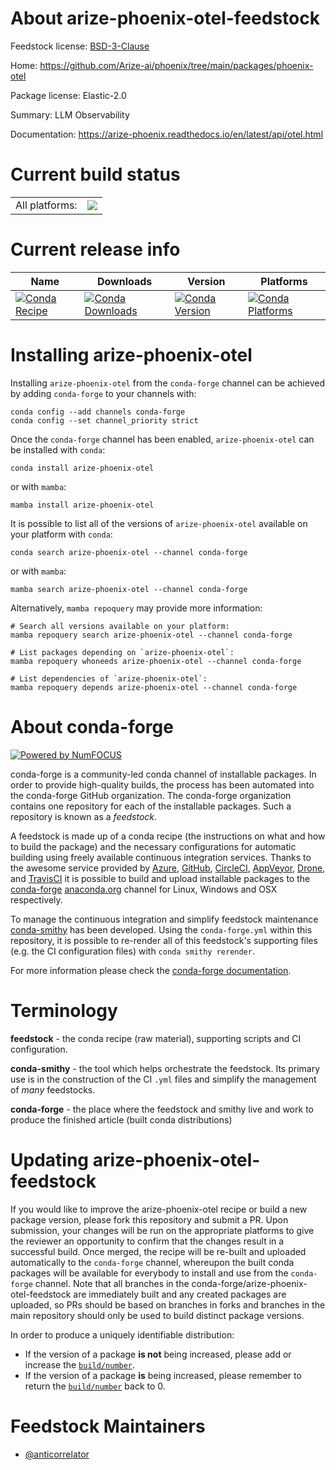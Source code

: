 About arize-phoenix-otel-feedstock
==================================

Feedstock license: [BSD-3-Clause](https://github.com/conda-forge/arize-phoenix-otel-feedstock/blob/main/LICENSE.txt)

Home: https://github.com/Arize-ai/phoenix/tree/main/packages/phoenix-otel

Package license: Elastic-2.0

Summary: LLM Observability

Documentation: https://arize-phoenix.readthedocs.io/en/latest/api/otel.html

Current build status
====================


<table><tr><td>All platforms:</td>
    <td>
      <a href="https://dev.azure.com/conda-forge/feedstock-builds/_build/latest?definitionId=23511&branchName=main">
        <img src="https://dev.azure.com/conda-forge/feedstock-builds/_apis/build/status/arize-phoenix-otel-feedstock?branchName=main">
      </a>
    </td>
  </tr>
</table>

Current release info
====================

| Name | Downloads | Version | Platforms |
| --- | --- | --- | --- |
| [![Conda Recipe](https://img.shields.io/badge/recipe-arize--phoenix--otel-green.svg)](https://anaconda.org/conda-forge/arize-phoenix-otel) | [![Conda Downloads](https://img.shields.io/conda/dn/conda-forge/arize-phoenix-otel.svg)](https://anaconda.org/conda-forge/arize-phoenix-otel) | [![Conda Version](https://img.shields.io/conda/vn/conda-forge/arize-phoenix-otel.svg)](https://anaconda.org/conda-forge/arize-phoenix-otel) | [![Conda Platforms](https://img.shields.io/conda/pn/conda-forge/arize-phoenix-otel.svg)](https://anaconda.org/conda-forge/arize-phoenix-otel) |

Installing arize-phoenix-otel
=============================

Installing `arize-phoenix-otel` from the `conda-forge` channel can be achieved by adding `conda-forge` to your channels with:

```
conda config --add channels conda-forge
conda config --set channel_priority strict
```

Once the `conda-forge` channel has been enabled, `arize-phoenix-otel` can be installed with `conda`:

```
conda install arize-phoenix-otel
```

or with `mamba`:

```
mamba install arize-phoenix-otel
```

It is possible to list all of the versions of `arize-phoenix-otel` available on your platform with `conda`:

```
conda search arize-phoenix-otel --channel conda-forge
```

or with `mamba`:

```
mamba search arize-phoenix-otel --channel conda-forge
```

Alternatively, `mamba repoquery` may provide more information:

```
# Search all versions available on your platform:
mamba repoquery search arize-phoenix-otel --channel conda-forge

# List packages depending on `arize-phoenix-otel`:
mamba repoquery whoneeds arize-phoenix-otel --channel conda-forge

# List dependencies of `arize-phoenix-otel`:
mamba repoquery depends arize-phoenix-otel --channel conda-forge
```


About conda-forge
=================

[![Powered by
NumFOCUS](https://img.shields.io/badge/powered%20by-NumFOCUS-orange.svg?style=flat&colorA=E1523D&colorB=007D8A)](https://numfocus.org)

conda-forge is a community-led conda channel of installable packages.
In order to provide high-quality builds, the process has been automated into the
conda-forge GitHub organization. The conda-forge organization contains one repository
for each of the installable packages. Such a repository is known as a *feedstock*.

A feedstock is made up of a conda recipe (the instructions on what and how to build
the package) and the necessary configurations for automatic building using freely
available continuous integration services. Thanks to the awesome service provided by
[Azure](https://azure.microsoft.com/en-us/services/devops/), [GitHub](https://github.com/),
[CircleCI](https://circleci.com/), [AppVeyor](https://www.appveyor.com/),
[Drone](https://cloud.drone.io/welcome), and [TravisCI](https://travis-ci.com/)
it is possible to build and upload installable packages to the
[conda-forge](https://anaconda.org/conda-forge) [anaconda.org](https://anaconda.org/)
channel for Linux, Windows and OSX respectively.

To manage the continuous integration and simplify feedstock maintenance
[conda-smithy](https://github.com/conda-forge/conda-smithy) has been developed.
Using the ``conda-forge.yml`` within this repository, it is possible to re-render all of
this feedstock's supporting files (e.g. the CI configuration files) with ``conda smithy rerender``.

For more information please check the [conda-forge documentation](https://conda-forge.org/docs/).

Terminology
===========

**feedstock** - the conda recipe (raw material), supporting scripts and CI configuration.

**conda-smithy** - the tool which helps orchestrate the feedstock.
                   Its primary use is in the construction of the CI ``.yml`` files
                   and simplify the management of *many* feedstocks.

**conda-forge** - the place where the feedstock and smithy live and work to
                  produce the finished article (built conda distributions)


Updating arize-phoenix-otel-feedstock
=====================================

If you would like to improve the arize-phoenix-otel recipe or build a new
package version, please fork this repository and submit a PR. Upon submission,
your changes will be run on the appropriate platforms to give the reviewer an
opportunity to confirm that the changes result in a successful build. Once
merged, the recipe will be re-built and uploaded automatically to the
`conda-forge` channel, whereupon the built conda packages will be available for
everybody to install and use from the `conda-forge` channel.
Note that all branches in the conda-forge/arize-phoenix-otel-feedstock are
immediately built and any created packages are uploaded, so PRs should be based
on branches in forks and branches in the main repository should only be used to
build distinct package versions.

In order to produce a uniquely identifiable distribution:
 * If the version of a package **is not** being increased, please add or increase
   the [``build/number``](https://docs.conda.io/projects/conda-build/en/latest/resources/define-metadata.html#build-number-and-string).
 * If the version of a package **is** being increased, please remember to return
   the [``build/number``](https://docs.conda.io/projects/conda-build/en/latest/resources/define-metadata.html#build-number-and-string)
   back to 0.

Feedstock Maintainers
=====================

* [@anticorrelator](https://github.com/anticorrelator/)

